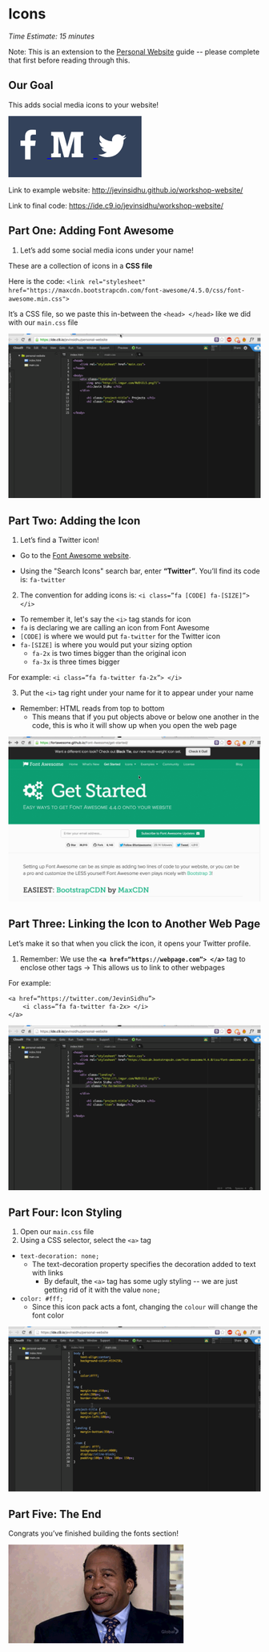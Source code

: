 # Icons

*Time Estimate: 15 minutes*

Note: This is an extension to the [Personal Website](README.md) guide -- please complete that first before reading through this.

## Our Goal

This adds social media icons to your website!

![Social icons](img/social_icons.png)

Link to example website: http://jevinsidhu.github.io/workshop-website/

Link to final code: https://ide.c9.io/jevinsidhu/workshop-website/

## Part One: Adding Font Awesome

1. Let’s add some social media icons under your name!
 
These are a collection of icons in a __CSS file__

Here is the code:
`<link rel="stylesheet" href="https://maxcdn.bootstrapcdn.com/font-awesome/4.5.0/css/font-awesome.min.css">`

It’s a CSS file, so we paste this in-between the `<head> </head>` like we did with our `main.css` file

![](img/font_awesome.gif)

## Part Two: Adding the Icon

1. Let’s find a Twitter icon!
 
- Go to the [Font Awesome website](https://fortawesome.github.io/Font-Awesome/icons/). 

- Using the "Search Icons" search bar, enter __“Twitter”__. You’ll find its code is: `fa-twitter`

2. The convention for adding icons is:
  `<i class=”fa [CODE] fa-[SIZE]”> </i>` 
  - To remember it, let's say the `<i>` tag stands for icon
  - `fa` is declaring we are calling an icon from Font Awesome
  - `[CODE]` is where we would put `fa-twitter` for the Twitter icon
  - `fa-[SIZE]` is where you would put your sizing option
    - `fa-2x` is two times bigger than the original icon
    - `fa-3x` is three times bigger

For example: `<i class=”fa fa-twitter fa-2x”> </i>`

3. Put the `<i>` tag right under your name for it to appear under your name
  - Remember: HTML reads from top to bottom
    - This means that if you put objects above or below one another in the code, this is who it will show up when you open the web page

![](img/adding_icons.gif)

## Part Three: Linking the Icon to Another Web Page

Let’s make it so that when you click the icon, it opens your Twitter profile.

1. Remember: We use the __`<a href=“https://webpage.com”> </a>`__ tag to enclose other tags → This allows us to link to other webpages

For example: 
```
<a href=“https://twitter.com/JevinSidhu”> 
    <i class=”fa fa-twitter fa-2x> </i> 
</a>
```

![](img/linking_icons.gif)

## Part Four: Icon Styling

1. Open our `main.css` file
2. Using a CSS selector, select the `<a>` tag
- `text-decoration: none;`
  - The text-decoration property specifies the decoration added to text with links
    - By default, the `<a>` tag has some ugly styling -- we are just getting rid of it with the value `none;`
- `color: #fff;`
  - Since this icon pack acts a font, changing the `colour` will change the font color

![](img/icon_styling.gif)

## Part Five: The End

Congrats you’ve finished building the fonts section!

![Stanley saying yes](img/stanley_yes.gif)